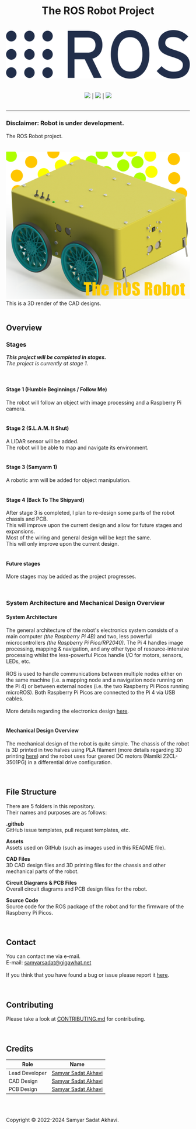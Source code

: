 <h1 align="center">The ROS Robot Project</h1>

<p align="center">
	<br>
	<a href="https://www.ros.org"><img src="https://github.com/samyarsadat/ROS-Robot/raw/stage-1/Assets/Logos/ROS_logo.svg"></a><br>
	<br>
	<br>
	<a href="https://github.com/samyarsadat/ROS-Robot/blob/stage-1/LICENSE"><img src="https://img.shields.io/github/license/samyarsadat/ROS-Robot?color=blue"></a>
	|
	<a href="https://github.com/samyarsadat/ROS-Robot#this-project-will-be-completed-in-stages"><img src="https://img.shields.io/badge/Current_Stage-One-red"></a>
	|
	<a href="https://github.com/samyarsadat/ROS-Robot/issues"><img src="https://img.shields.io/github/issues/samyarsadat/ROS-Robot"></a>
	<br><br>
</p>

----
### Disclaimer: Robot is under development.
The ROS Robot project.
<br>
<br>
<br>
<img src="https://github.com/samyarsadat/ROS-Robot/raw/stage-1/Assets/Renders/GitHub_Render_1_Edited.png">
This is a 3D render of the CAD designs.
<br>
<br>

## Overview

### Stages
***This project will be completed in stages.***<br>
*The project is currently at stage 1.*<br>
<br>
<br>

#### Stage 1 (Humble Beginnings / Follow Me)
The robot will follow an object with image processing and a Raspberry Pi camera.<br>
<br>

#### Stage 2 (S.L.A.M. It Shut)
A LIDAR sensor will be added.<br>
The robot will be able to map and navigate its environment.<br>
<br>

#### Stage 3 (Samyarm 1)
A robotic arm will be added for object manipulation.<br>
<br>

#### Stage 4 (Back To The Shipyard)
After stage 3 is completed, I plan to re-design some parts of the robot chassis and PCB.<br>
This will improve upon the current design and allow for future stages and expansions.<br>
Most of the wiring and general design will be kept the same.<br>
This will only improve upon the current design.<br>
<br>

#### Future stages
More stages may be added as the project progresses.

<br>

### System Architecture and Mechanical Design Overview
#### System Architecture
The general architecture of the robot's electronics system consists of a main computer *(the Raspberry Pi 4B)* and two, less powerful microcontrollers *(the Raspberry Pi Pico/RP2040)*.
The Pi 4 handles image processing, mapping & navigation, and any other type of resource-intensive processing whilst the less-powerful Picos handle I/O for motors, sensors, LEDs, etc.<br>
<br>
ROS is used to handle communications between multiple nodes either on the same machine (i.e. a mapping node and a navigation node running on the Pi 4) or between external nodes (i.e. the two Raspberry Pi Picos running microROS). 
Both Raspberry Pi Picos are connected to the Pi 4 via USB cables.<br>
<br>
More details regarding the electronics design <a href="https://github.com/samyarsadat/ROS-Robot/tree/stage-1/Circuit%20Diagrams%20%26%20PCB%20Files">here</a>.<br>
<br>

#### Mechanical Design Overview
The mechanical design of the robot is quite simple. 
The chassis of the robot is 3D printed in two halves using PLA filament (more details regarding 3D printing <a href="https://github.com/samyarsadat/ROS-Robot/tree/stage-1/CAD%20Files/STL%20files">here</a>) and the robot uses four geared DC motors (Namiki 22CL-3501PG) in a differential drive configuration.<be>

<br>

## File Structure
There are 5 folders in this repository.<br>
Their names and purposes are as follows:

**.github**<br>
GitHub issue templates, pull request templates, etc.<br>

**Assets**<br>
Assets used on GitHub (such as images used in this README file).<br>

**CAD Files**<br>
3D CAD design files and 3D printing files for the chassis and other mechanical parts of the robot.<br>

**Circuit Diagrams & PCB Files**<br>
Overall circuit diagrams and PCB design files for the robot.<br>

**Source Code**<br>
Source code for the ROS package of the robot and for the firmware of the Raspberry Pi Picos.<br>


<br>

## Contact
You can contact me via e-mail.<br>
E-mail: samyarsadat@gigawhat.net<br>
<br>
If you think that you have found a bug or issue please report it <a href="https://github.com/samyarsadat/ROS-Robot/issues">here</a>.

<br>

## Contributing
Please take a look at <a href="https://github.com/samyarsadat/ROS-Robot/blob/stage-1/CONTRIBUTING.md">CONTRIBUTING.md</a> for contributing.

<br>

## Credits
| Role           | Name                                                             |
| -------------- | ---------------------------------------------------------------- |
| Lead Developer | <a href="https://github.com/samyarsadat">Samyar Sadat Akhavi</a> |
| CAD Design     | <a href="https://github.com/samyarsadat">Samyar Sadat Akhavi</a> |
| PCB Design     | <a href="https://github.com/samyarsadat">Samyar Sadat Akhavi</a> |

<br>
<br>

Copyright © 2022-2024 Samyar Sadat Akhavi.

